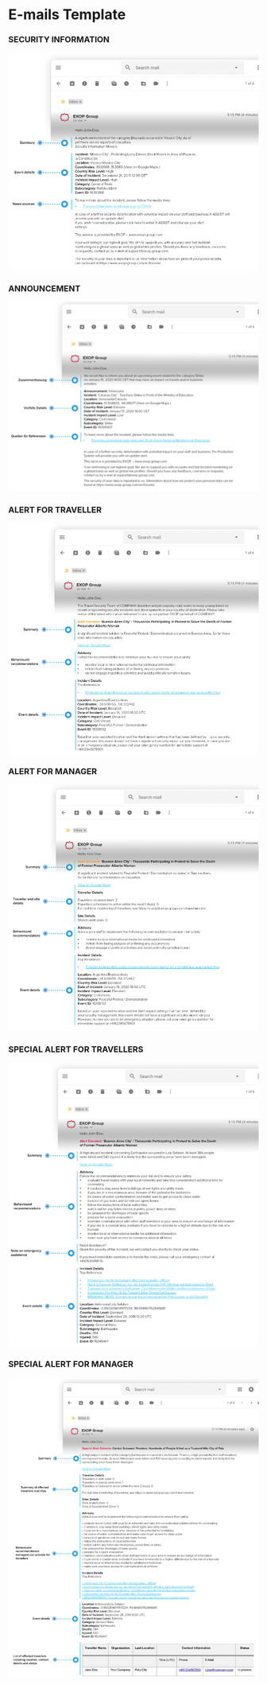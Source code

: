 # E-mails Template

### SECURITY INFORMATION

![](../.gitbook/assets/securityinformationemail.png)

### ANNOUNCEMENT

![](../.gitbook/assets/announcementemail.png)

### ALERT FOR TRAVELLER

![](../.gitbook/assets/alertfortraveller.png)

### ALERT FOR MANAGER

![](../.gitbook/assets/alertformanager.png)

### SPECIAL ALERT FOR TRAVELLERS

![](../.gitbook/assets/specialalertforreisende.png)

### SPECIAL ALERT FOR MANAGER

![](../.gitbook/assets/specialalertformanager.png)

